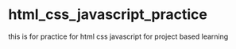 # html_css_javascript_practice
this is for practice for html css javascript for project based learning
